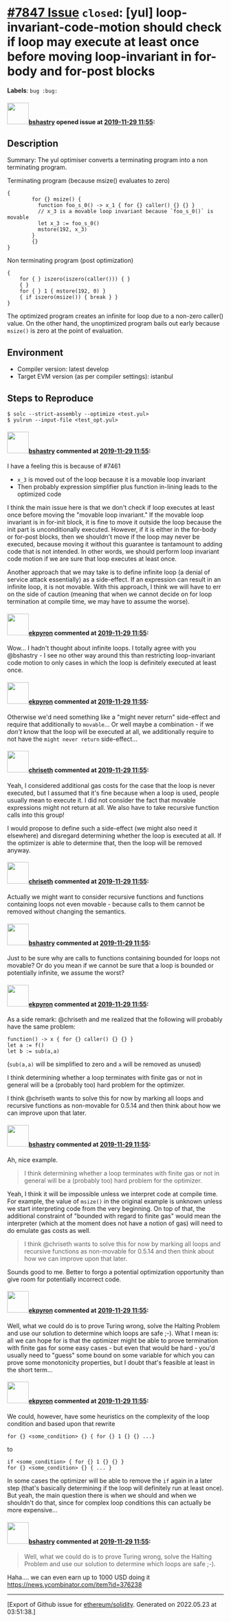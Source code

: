 # [\#7847 Issue](https://github.com/ethereum/solidity/issues/7847) `closed`: [yul] loop-invariant-code-motion should check if loop may execute at least once before moving loop-invariant in for-body and for-post blocks
**Labels**: `bug :bug:`


#### <img src="https://avatars.githubusercontent.com/u/2388185?v=4" width="50">[bshastry](https://github.com/bshastry) opened issue at [2019-11-29 11:55](https://github.com/ethereum/solidity/issues/7847):

## Description

Summary: The yul optimiser converts a terminating program into a non terminating program.

Terminating program (because msize() evaluates to zero)

```
{
        for {} msize() {
          function foo_s_0() -> x_1 { for {} caller() {} {} }
          // x_3 is a movable loop invariant because `foo_s_0()` is movable
          let x_3 := foo_s_0()
          mstore(192, x_3)
        }
        {}
}
```

Non terminating program (post optimization)

```
{
    for { } iszero(iszero(caller())) { }
    { }
    for { } 1 { mstore(192, 0) }
    { if iszero(msize()) { break } }
}
```

The optimized program creates an infinite for loop due to a non-zero caller() value. On the other hand, the unoptimized program bails out early because `msize()` is zero at the point of evaluation.

## Environment

- Compiler version: latest develop
- Target EVM version (as per compiler settings): istanbul

## Steps to Reproduce

```
$ solc --strict-assembly --optimize <test.yul>
$ yulrun --input-file <test_opt.yul>
``` 

#### <img src="https://avatars.githubusercontent.com/u/2388185?v=4" width="50">[bshastry](https://github.com/bshastry) commented at [2019-11-29 11:55](https://github.com/ethereum/solidity/issues/7847#issuecomment-559861214):

I have a feeling this is because of #7461 

- `x_3` is moved out of the loop because it is a movable loop invariant
- Then probably expression simplifier plus function in-lining leads to the optimized code

I think the main issue here is that we don't check if loop executes at least once before moving the "movable loop invariant." If the movable loop invariant is in for-init block, it is fine to move it outside the loop because the init part is unconditionally executed. However, if it is either in the for-body or for-post blocks, then we shouldn't move if the loop may never be executed, because moving it without this guarantee is tantamount to adding code that is not intended. In other words, we should perform loop invariant code motion if we are sure that loop executes at least once.

Another approach that we may take is to define infinite loop (a denial of service attack essentially) as a side-effect. If an expression can result in an infinite loop, it is not movable. With this approach, I think we will have to err on the side of caution (meaning that when we cannot decide on for loop termination at compile time, we may have to assume the worse).

#### <img src="https://avatars.githubusercontent.com/u/1347491?v=4" width="50">[ekpyron](https://github.com/ekpyron) commented at [2019-11-29 11:55](https://github.com/ethereum/solidity/issues/7847#issuecomment-559897960):

Wow... I hadn't thought about infinite loops.
I totally agree with you @bshastry - I see no other way around this than restricting loop-invariant code motion to only cases in which the loop is definitely executed at least once.

#### <img src="https://avatars.githubusercontent.com/u/1347491?v=4" width="50">[ekpyron](https://github.com/ekpyron) commented at [2019-11-29 11:55](https://github.com/ethereum/solidity/issues/7847#issuecomment-559898567):

Otherwise we'd need something like a "might never return" side-effect and require that additionally to ``movable``...
Or well maybe a combination - if we *don't* know that the loop will be executed at all, we additionally require to not have the ``might never return`` side-effect...

#### <img src="https://avatars.githubusercontent.com/u/9073706?v=4" width="50">[chriseth](https://github.com/chriseth) commented at [2019-11-29 11:55](https://github.com/ethereum/solidity/issues/7847#issuecomment-560155245):

Yeah, I considered additional gas costs for the case that the loop is never executed, but I assumed that it's fine because when a loop is used, people usually mean to execute it. I did not consider the fact that movable expressions might not return at all. We also have to take recursive function calls into this group!

I would propose to define such a side-effect (we might also need it elsewhere) and disregard determining whether the loop is executed at all. If the optimizer is able to determine that, then the loop will be removed anyway.

#### <img src="https://avatars.githubusercontent.com/u/9073706?v=4" width="50">[chriseth](https://github.com/chriseth) commented at [2019-11-29 11:55](https://github.com/ethereum/solidity/issues/7847#issuecomment-560299717):

Actually we might want to consider recursive functions and functions containing loops not even movable - because calls to them cannot be removed without changing the semantics.

#### <img src="https://avatars.githubusercontent.com/u/2388185?v=4" width="50">[bshastry](https://github.com/bshastry) commented at [2019-11-29 11:55](https://github.com/ethereum/solidity/issues/7847#issuecomment-560343470):

Just to be sure why are calls to functions containing bounded for loops not movable? Or do you mean if we cannot be sure that a loop is bounded or potentially infinite, we assume the worst?

#### <img src="https://avatars.githubusercontent.com/u/1347491?v=4" width="50">[ekpyron](https://github.com/ekpyron) commented at [2019-11-29 11:55](https://github.com/ethereum/solidity/issues/7847#issuecomment-560406092):

As a side remark: @chriseth and me realized that the following will probably have the same problem:
```
function() -> x { for {} caller() {} {} }
let a := f()
let b := sub(a,a)
```
(``sub(a,a)`` will be simplified to zero and ``a`` will be removed as unused)

I think determining whether a loop terminates with finite gas or not in general will be a (probably too) hard problem for the optimizer.

I think @chriseth wants to solve this for now by marking all loops and recursive functions as non-movable for 0.5.14 and then think about how we can improve upon that later.

#### <img src="https://avatars.githubusercontent.com/u/2388185?v=4" width="50">[bshastry](https://github.com/bshastry) commented at [2019-11-29 11:55](https://github.com/ethereum/solidity/issues/7847#issuecomment-560412435):

Ah, nice example.

> I think determining whether a loop terminates with finite gas or not in general will be a (probably too) hard problem for the optimizer.

Yeah, I think it will be impossible unless we interpret code at compile time. For example, the value of `msize()` in the original example is unknown unless we start interpreting code from the very beginning. On top of that, the additional constraint of "bounded with regard to finite gas" would mean the interpreter (which at the moment does not have a notion of gas) will need to do emulate gas costs as well.

> I think @chriseth wants to solve this for now by marking all loops and recursive functions as non-movable for 0.5.14 and then think about how we can improve upon that later.

Sounds good to me. Better to forgo a potential optimization opportunity than give room for potentially incorrect code.

#### <img src="https://avatars.githubusercontent.com/u/1347491?v=4" width="50">[ekpyron](https://github.com/ekpyron) commented at [2019-11-29 11:55](https://github.com/ethereum/solidity/issues/7847#issuecomment-560439442):

Well, what we could do is to prove Turing wrong, solve the Halting Problem and use our solution to determine which loops are safe ;-).
What I mean is: all we can hope for is that the optimizer might be able to prove termination with finite gas for some easy cases - but even that would be hard - you'd usually need to "guess" some bound on some variable for which you can prove some monotonicity properties, but I doubt that's feasible at least in the short term...

#### <img src="https://avatars.githubusercontent.com/u/1347491?v=4" width="50">[ekpyron](https://github.com/ekpyron) commented at [2019-11-29 11:55](https://github.com/ethereum/solidity/issues/7847#issuecomment-560441617):

We could, however, have some heuristics on the complexity of the loop condition and based upon that rewrite
```
for {} <some_condition> {} { for {} 1 {} {} ...}
```
to
```
if <some_condition> { for {} 1 {} {} }
for {} <some_condition> {} { ... }
```
In some cases the optimizer will be able to remove the ``if`` again in a later step (that's basically determining if the loop will definitely run at least once).
But yeah, the main question there is when we should and when we shouldn't do that, since for complex loop conditions this can actually be more expensive...

#### <img src="https://avatars.githubusercontent.com/u/2388185?v=4" width="50">[bshastry](https://github.com/bshastry) commented at [2019-11-29 11:55](https://github.com/ethereum/solidity/issues/7847#issuecomment-560489417):

> Well, what we could do is to prove Turing wrong, solve the Halting Problem and use our solution to determine which loops are safe ;-).

Haha.... we can even earn up to 1000 USD doing it https://news.ycombinator.com/item?id=376238


-------------------------------------------------------------------------------



[Export of Github issue for [ethereum/solidity](https://github.com/ethereum/solidity). Generated on 2022.05.23 at 03:51:38.]
